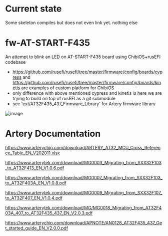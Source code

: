 # Current state

Some skeleton compiles but does not even link yet. nothing else

# fw-AT-START-F435

An attempt to blink an LED on AT-START-F435 board using ChibiOS+rusEFI codebase

* https://github.com/rusefi/rusefi/tree/master/firmware/config/boards/cypress and https://github.com/rusefi/rusefi/tree/master/firmware/config/boards/kinetis are examples of custom platform for ChibiOS
* only difference with above mentioned cypress and kinetis is here we are trying to build on top of rusEFI as a git submodule
* see 'ext/AT32F435_437_Firmware_Library' for Artery firmware library

![image](https://github.com/rusefi/fw-AT-START-F435/assets/48498823/81af22f5-1581-429a-a370-377ecf8afcb8)


# Artery Documentation

https://www.arterychip.com/download/ARTERY_AT32_MCU_Cross_Reference_Table_EN_V202011.xlsx

https://www.arterytek.com/download/MG0003_Migrating_from_SXX32F103_to_AT32F413_EN_V1.0.6.pdf

https://www.arterytek.com/download/MG0007_Migrating_from_SXX32F103_to_AT32F403A_EN_V1.0.8.pdf

https://www.arterytek.com/download/MG0009_Migrating_from_SXX32F107_to_AT32F407_EN_V1.0.4.pdf

https://www.arterytek.com/download/MG/MG0018_Migrating_from_AT32F403A_407_to_AT32F435_437_EN_V2.0.3.pdf

https://www.arterychip.com/download/APNOTE/AN0128_AT32F435_437_Get_started_guide_EN_V2.0.0.pdf
